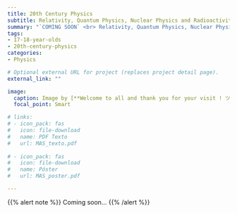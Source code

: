 ```yaml
---
title: 20th Century Physics
subtitle: Relativity, Quantum Physics, Nuclear Physics and Radioactivity
summary: "`COMING SOON` <br> Relativity, Quantum Physics, Nuclear Physics and Radioactivity."
tags:
- 17-18-year-olds
- 20th-century-physics
categories:
- Physics

# Optional external URL for project (replaces project detail page).
external_link: ""

image:
  caption: Image by [**Welcome to all and thank you for your visit ! ツ**](https://pixabay.com/es/users/janeb13-725943/) on [Pixabay](https://pixabay.com/es/)
  focal_point: Smart

# links:
# - icon_pack: fas
#   icon: file-download
#   name: PDF Texto
#   url: MAS_texto.pdf
  
# - icon_pack: fas
#   icon: file-download
#   name: Póster
#   url: MAS_poster.pdf

---
```


{{% alert note %}}
Coming soon...
{{% /alert %}}